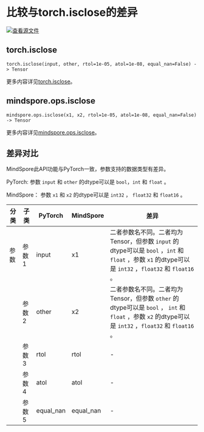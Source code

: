 # 比较与torch.isclose的差异

[![查看源文件](https://mindspore-website.obs.cn-north-4.myhuaweicloud.com/website-images/r2.3/resource/_static/logo_source.svg)](https://gitee.com/mindspore/docs/blob/r2.3/docs/mindspore/source_zh_cn/note/api_mapping/pytorch_diff/isclose.md)

## torch.isclose

```text
torch.isclose(input, other, rtol=1e-05, atol=1e-08, equal_nan=False) -> Tensor
```

更多内容详见[torch.isclose](https://pytorch.org/docs/1.8.1/generated/torch.isclose.html)。

## mindspore.ops.isclose

```text
mindspore.ops.isclose(x1, x2, rtol=1e-05, atol=1e-08, equal_nan=False) -> Tensor
```

更多内容详见[mindspore.ops.isclose](https://www.mindspore.cn/docs/zh-CN/r2.3/api_python/ops/mindspore.ops.isclose.html)。

## 差异对比

MindSpore此API功能与PyTorch一致，参数支持的数据类型有差异。

PyTorch: 参数 `input` 和 `other` 的dtype可以是 ``bool``，``int`` 和 ``float`` 。

MindSpore： 参数 `x1` 和 `x2` 的dtype可以是 ``int32`` ， ``float32`` 和 ``float16`` 。

| 分类 | 子类 |PyTorch | MindSpore | 差异 |
| --- | --- | --- | --- |---|
|参数 | 参数1 | input | x1 | 二者参数名不同。二者均为Tensor，但参数 `input` 的dtype可以是 ``bool`` ，``int`` 和 ``float`` ，参数 `x1` 的dtype可以是 ``int32`` ，``float32`` 和 ``float16`` 。|
|  | 参数2 | other | x2 | 二者参数名不同。二者均为Tensor，但参数 `other` 的dtype可以是 ``bool`` ，     ``int`` 和 ``float`` ，参数 `x2` 的dtype可以是 ``int32`` ，``float32`` 和 ``float16`` 。|
|  | 参数3 | rtol | rtol | - |
|  | 参数4 | atol | atol | - |
|  | 参数5 | equal_nan | equal_nan | - |
